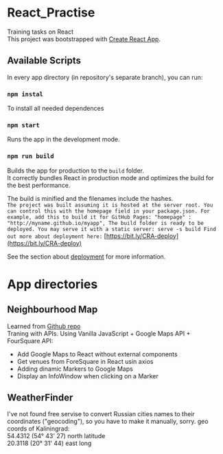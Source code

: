 # React_Practise
Training tasks on React</br>
This project was bootstrapped with [Create React App](https://github.com/facebook/create-react-app).

## Available Scripts
In every app directory (in repository's separate  branch), you can run:

### `npm instal`
To install all needed dependences

### `npm start`
Runs the app in the development mode.

### `npm run build`
Builds the app for production to the `build` folder.<br>
It correctly bundles React in production mode and optimizes the build for the best performance.

The build is minified and the filenames include the hashes.<br>
`The project was built assuming it is hosted at the server root.
You can control this with the homepage field in your package.json.
For example, add this to build it for GitHub Pages:
  "homepage" : "http://myname.github.io/myapp",
The build folder is ready to be deployed.
You may serve it with a static server:
  serve -s build
Find out more about deployment here:`
  [https://bit.ly/CRA-deploy](https://bit.ly/CRA-deploy) 

See the section about [deployment](https://facebook.github.io/create-react-app/docs/deployment) for more information.

# App directories
## Neighbourhood Map
Learned from [Github repo](https://www.youtube.com/redirect?v=nDJ00zO9X2U&event=video_description&redir_token=bVU8gcsJVc0rbt5J8c2t6GxlyCJ8MTU2MDU4MjQzOEAxNTYwNDk2MDM4&q=https%3A%2F%2Fgithub.com%2Felharony%2FUdacity-P8-Neighborhood-Map-Project-Explained)</br>
Traning with APIs. Using Vanilla JavaScript + Google Maps API + FourSquare API:
* Add Google Maps to React without external components
* Get venues from ForeSquare in React usin axios
* Adding dinamic Markers to Google Maps
* Display an InfoWindow when clicking on a Marker

## WeatherFinder
I've not found free servise to convert Russian cities names to their coordinates ("geocoding"), so you have to make it manually, sorry.
  geo coords of Kaliningrad:<br>
  54.4312 (54° 43' 27) north latitude<br>
  20.3118 (20° 31' 44) east long<br>

